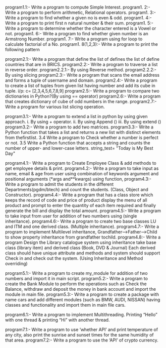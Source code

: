 program1.1:- Write a program to compute Simple Interest. program1.
2:- Write a program to perform arithmetic, Relational operators. program1.
3:- Write a program to find whether a given no is even & odd. program1.
4:- Write a program to print first n natural number & their sum. program1.
5:- Write a program to determine whether the character entered is a Vowel or not. program1.
6:- Write a program to find whether given number is an Armstrong Number. program1.
7:- Write a program using for loop to calculate factorial of a No. program1.
8(1,2,3):- Write a program to print the following pattern

program2.1:- Write a program that define the list of defines the list of define countries that are in BRICS. program2.2:- Write a program to traverse a list in reverse order. program2.2.1:- By using Reverse method. program2.2.2:- By using slicing program2.3:- Write a program that scans the email address and forms a tuple of username and domain. program2.4:- Write a program to create a list of tuples from given list having number and add its cube in tuple. i/p: c= [2,3,4,5,6,7,8,9] program2.5:- Write a program to compare two dictionaries in Python?(By using == operator) program2.6:- Write a program that creates dictionary of cube of odd numbers in the range. program2.7:- Write a program for various list slicing operation.

program3.1:- Write a program to extend a list in python by using given approach. i. By using + operator. ii. By using Append () iii. By using extend () program3.2:- Write a program to add two matrices. program3.3:- Write a Python function that takes a list and returns a new list with distinct elements from thefirstlist. 3.4 Write a program to Check whether a number is perfect or not. 3.5 Write a Python function that accepts a string and counts the number of upper- and lower-case letters. string_test= "Today is My Best Day"

program4.1:- Write a program to Create Employee Class & add methods to get employee details & print. program4.2:- Write a program to take input as name, email & age from user using combination of keywords argument and positional arguments (*args and**kwargs) using function, program4.3:- Write a program to admit the students in the different Departments(pgdm/btech) and count the students. (Class, Object and Constructor). program4.4:- Write a program that has a class store which keeps the record of code and price of product display the menu of all product and prompt to enter the quantity of each item required and finally generate the bill and display the total amount. program4.5:- Write a program to take input from user for addition of two numbers using (single inheritance). program4.6:- Write a program to create two base classes LU and ITM and one derived class. (Multiple inheritance). program4.7:- Write a program to implement Multilevel inheritance, Grandfather-->Father-->Child to show property inheritance from grandfather tochild. program4.8:- Write a program Design the Library catalogue system using inheritance take base class (library item) and derived class (Book, DVD & Journal) Each derived class should have unique attribute and methods and system should support Check in and check out the system. (Using Inheritance and Method overriding)

program5.1:- Write a program to create my_module for addition of two numbers and import it in main script. program5.2:- Write a program to create the Bank Module to perform the operations such as Check the Balance, withdraw and deposit the money in bank account and import the module in main file. program5.3:- Write a program to create a package with name cars and add different modules (such as BMW, AUDI, NISSAN) having classes and functionality and import them in main file cars.

program6.1:- Write a program to implement Multithreading. Printing “Hello” with one thread & printing “Hi” with another thread.

program7.1:- Write a program to use ‘whether API’ and print temperature of any city, also print the sunrise and sunset times for the same humidity of that area. program7.2:- Write a program to use the ‘API’ of crypto currency.
